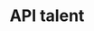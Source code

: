 ---
title: API talent
layout: redirect
note: THIS FILE IS GENERATED AUTOMATICALLY, EDIT _data/consultants.json instead 
redirect_to:
  - http://www.apitalent.co.nz 
---